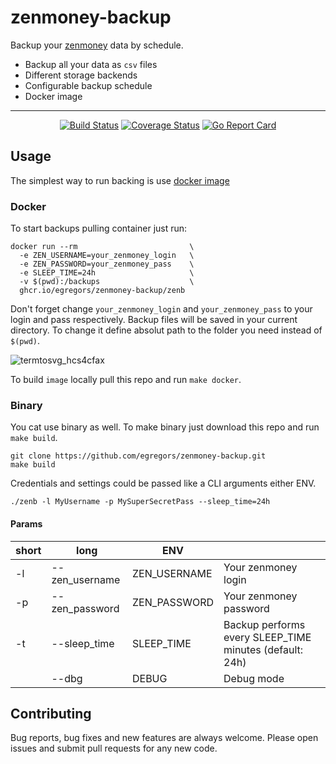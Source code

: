# zenmoney-backup 

Backup your [zenmoney](zenmoney.ru) data by schedule.

- Backup all your data as `csv` files
- Different storage backends
- Configurable backup schedule
- Docker image

---
<div align="center">

[![Build Status](https://github.com/egregors/zenmoney-backup/actions/workflows/go.yml/badge.svg)](https://github.com/egregors/zenmoney-backup/actions) 
[![Coverage Status](https://coveralls.io/repos/github/egregors/zenmoney-backup/badge.svg?branch=main)](https://coveralls.io/github/egregors/zenmoney-backup?branch=main)
[![Go Report Card](https://goreportcard.com/badge/github.com/egregors/zenmoney-backup)](https://goreportcard.com/report/github.com/egregors/zenmoney-backup)

</div>

## Usage

The simplest way to run backing is use [docker image](https://github.com/egregors/zenmoney-backup/pkgs/container/zenmoney-backup%2Fzenb)

### Docker
To start backups pulling container just run:

```shell
docker run --rm                         \
  -e ZEN_USERNAME=your_zenmoney_login   \
  -e ZEN_PASSWORD=your_zenmoney_pass    \
  -e SLEEP_TIME=24h                     \
  -v $(pwd):/backups                    \
  ghcr.io/egregors/zenmoney-backup/zenb
```

Don't forget change `your_zenmoney_login` and `your_zenmoney_pass` to your login and pass respectively. 
Backup files will be saved in your current directory. To change it define absolut path to the folder you need instead of `$(pwd)`.

![termtosvg_hcs4cfax](https://user-images.githubusercontent.com/2153895/158082850-47c1d4fd-0883-44ea-a246-729a60d7e51d.svg)

To build `image` locally pull this repo and run `make docker`.

### Binary

You cat use binary as well. To make binary just download this repo and run `make build`.

```shell
git clone https://github.com/egregors/zenmoney-backup.git
make build
```

Credentials and settings could be passed like a CLI arguments either ENV.

```shell
./zenb -l MyUsername -p MySuperSecretPass --sleep_time=24h
```

#### Params

| short | long           | ENV          |                                                         |
|-------|----------------|--------------|---------------------------------------------------------|
| -l    | --zen_username | ZEN_USERNAME | Your zenmoney login                                     |
| -p    | --zen_password | ZEN_PASSWORD | Your zenmoney password                                  |
| -t    | --sleep_time   | SLEEP_TIME   | Backup performs every SLEEP_TIME minutes (default: 24h) |
|       | --dbg          | DEBUG        | Debug mode                                              |

## Contributing
Bug reports, bug fixes and new features are always welcome.
Please open issues and submit pull requests for any new code.
